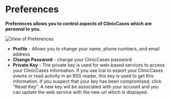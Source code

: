 # Preferences

**Preferences allows you to control aspects of ClinicCases which are personal to you.**

![View of Preferences](img/preferences.png)

* **Profile** - Allows you to change your name, phone numbers, and email address
* **Change Password** - change your ClinicCases password
* **Private Key** - The private key is used for web-based services to access your ClinicCases information.  If you use Ical to export your ClinicCases events or read activity in an RSS reader, this key is used to get this information.  If you suspect that your key has been compromised, click "Reset Key".  A new key will be associated with your account and you can update the web service with the new url which is displayed.

